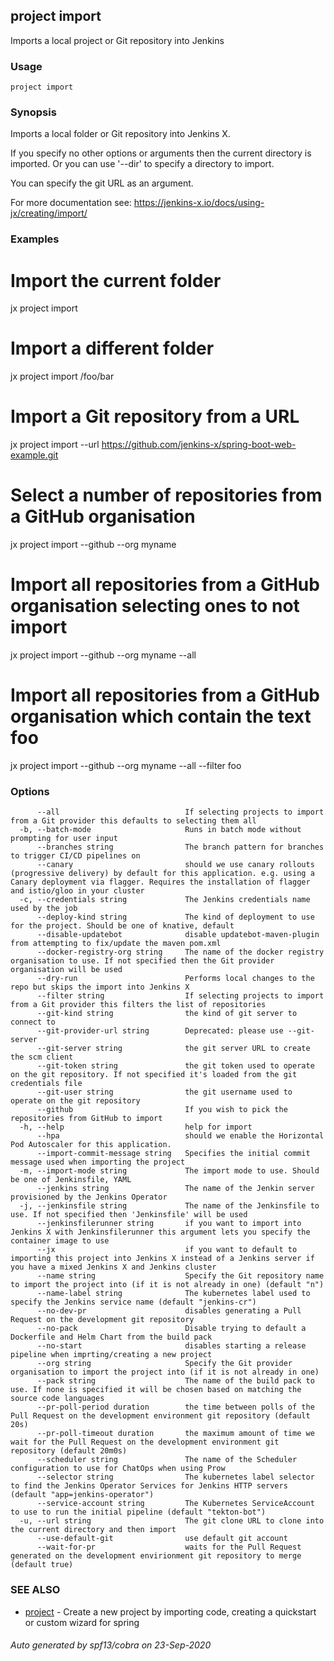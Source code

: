 ## project import

Imports a local project or Git repository into Jenkins

### Usage

```
project import
```

### Synopsis

Imports a local folder or Git repository into Jenkins X. 

If you specify no other options or arguments then the current directory is imported. Or you can use '--dir' to specify a directory to import. 

You can specify the git URL as an argument. 

For more documentation see: https://jenkins-x.io/docs/using-jx/creating/import/

### Examples

  # Import the current folder
  jx project import
  
  # Import a different folder
  jx project import /foo/bar
  
  # Import a Git repository from a URL
  jx project import --url https://github.com/jenkins-x/spring-boot-web-example.git
  
  # Select a number of repositories from a GitHub organisation
  jx project import --github --org myname
  
  # Import all repositories from a GitHub organisation selecting ones to not import
  jx project import --github --org myname --all
  
  # Import all repositories from a GitHub organisation which contain the text foo
  jx project import --github --org myname --all --filter foo

### Options

```
      --all                            If selecting projects to import from a Git provider this defaults to selecting them all
  -b, --batch-mode                     Runs in batch mode without prompting for user input
      --branches string                The branch pattern for branches to trigger CI/CD pipelines on
      --canary                         should we use canary rollouts (progressive delivery) by default for this application. e.g. using a Canary deployment via flagger. Requires the installation of flagger and istio/gloo in your cluster
  -c, --credentials string             The Jenkins credentials name used by the job
      --deploy-kind string             The kind of deployment to use for the project. Should be one of knative, default
      --disable-updatebot              disable updatebot-maven-plugin from attempting to fix/update the maven pom.xml
      --docker-registry-org string     The name of the docker registry organisation to use. If not specified then the Git provider organisation will be used
      --dry-run                        Performs local changes to the repo but skips the import into Jenkins X
      --filter string                  If selecting projects to import from a Git provider this filters the list of repositories
      --git-kind string                the kind of git server to connect to
      --git-provider-url string        Deprecated: please use --git-server
      --git-server string              the git server URL to create the scm client
      --git-token string               the git token used to operate on the git repository. If not specified it's loaded from the git credentials file
      --git-user string                the git username used to operate on the git repository
      --github                         If you wish to pick the repositories from GitHub to import
  -h, --help                           help for import
      --hpa                            should we enable the Horizontal Pod Autoscaler for this application.
      --import-commit-message string   Specifies the initial commit message used when importing the project
  -m, --import-mode string             The import mode to use. Should be one of Jenkinsfile, YAML
      --jenkins string                 The name of the Jenkin server provisioned by the Jenkins Operator
  -j, --jenkinsfile string             The name of the Jenkinsfile to use. If not specified then 'Jenkinsfile' will be used
      --jenkinsfilerunner string       if you want to import into Jenkins X with Jenkinsfilerunner this argument lets you specify the container image to use
      --jx                             if you want to default to importing this project into Jenkins X instead of a Jenkins server if you have a mixed Jenkins X and Jenkins cluster
      --name string                    Specify the Git repository name to import the project into (if it is not already in one) (default "n")
      --name-label string              The kubernetes label used to specify the Jenkins service name (default "jenkins-cr")
      --no-dev-pr                      disables generating a Pull Request on the development git repository
      --no-pack                        Disable trying to default a Dockerfile and Helm Chart from the build pack
      --no-start                       disables starting a release pipeline when imprting/creating a new project
      --org string                     Specify the Git provider organisation to import the project into (if it is not already in one)
      --pack string                    The name of the build pack to use. If none is specified it will be chosen based on matching the source code languages
      --pr-poll-period duration        the time between polls of the Pull Request on the development environment git repository (default 20s)
      --pr-poll-timeout duration       the maximum amount of time we wait for the Pull Request on the development environment git repository (default 20m0s)
      --scheduler string               The name of the Scheduler configuration to use for ChatOps when using Prow
      --selector string                The kubernetes label selector to find the Jenkins Operator Services for Jenkins HTTP servers (default "app=jenkins-operator")
      --service-account string         The Kubernetes ServiceAccount to use to run the initial pipeline (default "tekton-bot")
  -u, --url string                     The git clone URL to clone into the current directory and then import
      --use-default-git                use default git account
      --wait-for-pr                    waits for the Pull Request generated on the development envirionment git repository to merge (default true)
```

### SEE ALSO

* [project](project.md)	 - Create a new project by importing code, creating a quickstart or custom wizard for spring

###### Auto generated by spf13/cobra on 23-Sep-2020
